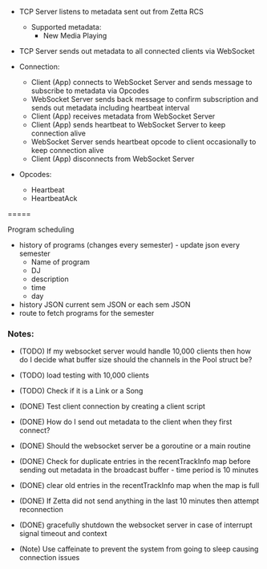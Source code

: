 - TCP Server listens to metadata sent out from Zetta RCS
    - Supported metadata:
        - New Media Playing

- TCP Server sends out metadata to all connected clients via WebSocket

- Connection:
    - Client (App) connects to WebSocket Server and sends message to subscribe to metadata via Opcodes
    - WebSocket Server sends back message to confirm subscription and sends out metadata including heartbeat interval
    - Client (App) receives metadata from WebSocket Server
    - Client (App) sends heartbeat to WebSocket Server to keep connection alive
    - WebSocket Server sends heartbeat opcode to client occasionally to keep connection alive
    - Client (App) disconnects from WebSocket Server

- Opcodes:
    - Heartbeat
    - HeartbeatAck

=====

Program scheduling 
- history of programs (changes every semester) - update json every semester
    - Name of program
    - DJ
    - description
    - time
    - day
- history JSON current sem JSON or each sem JSON
- route to fetch programs for the semester

### Notes:
- (TODO) If my websocket server would handle 10,000 clients then how do I decide what buffer size should the channels in the Pool struct be?
- (TODO) load testing with 10,000 clients
- (TODO) Check if it is a Link or a Song

- (DONE) Test client connection by creating a client script
- (DONE) How do I send out metadata to the client when they first connect?
- (DONE) Should the websocket server be a goroutine or a main routine
- (DONE) Check for duplicate entries in the recentTrackInfo map before sending out metadata in the broadcast buffer - time period is 10 minutes
- (DONE) clear old entries in the recentTrackInfo map when the map is full 
- (DONE) If Zetta did not send anything in the last 10 minutes then attempt reconnection
- (DONE) gracefully shutdown the websocket server in case of interrupt signal timeout and context

- (Note) Use caffeinate to prevent the system from going to sleep causing connection issues